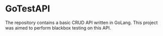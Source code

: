 # GoTestAPI
The repository contains a basic CRUD API written in GoLang. This project was aimed to perform blackbox testing on this API. 
